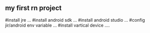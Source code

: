 ## my first rn project
#install jre ...
#install android sdk ...
#install android studio ...
#config jir/android env variable ...
#install vartical device ....
